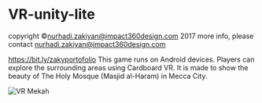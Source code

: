 # VR-unity-lite
copyright ©nurhadi.zakiyan@impact360design.com 2017
more info, please contact nurhadi.zakiyan@impact360design.com

https://bit.ly/zakyportofolio
This game runs on Android devices. 
Players can explore the surrounding areas using Cardboard VR. 
It is made to show the beauty of The Holy Mosque (Masjid al-Haram) in Mecca City.

<picture>
  <source media="(prefers-color-scheme: dark)" srcset="https://zakyshowcase.000webhostapp.com/img/about-04.jpg">
  <source media="(prefers-color-scheme: light)" srcset="https://zakyshowcase.000webhostapp.com/img/about-04.jpg">
  <img alt="VR Mekah" src="https://zakyshowcase.000webhostapp.com/img/about-04.jpg">
</picture>
